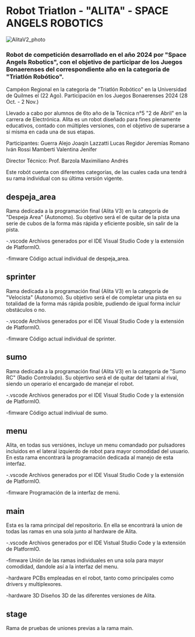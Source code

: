 # Robot Triatlon - "ALITA" - SPACE ANGELS ROBOTICS
![AlitaV2_photo](https://github.com/user-attachments/assets/21ff14af-58bf-41c9-be56-3c900a373f3e)


### Robot de competición desarrollado en el año 2024 por "Space Angels Robotics", con el objetivo de participar de los Juegos Bonaerenses del correspondiente año en la categoría de "Triatlón Robótico".
Campéon Regional en la categoría de "Triatlón Robótico" en la Universidad de Quilmes el (22 Ago).
Participación en los Juegos Bonaerenses 2024 (28 Oct. - 2 Nov.)

Llevado a cabo por alumnos de 6to año de la Técnica n°5 "2 de Abril" en la carrera de Electrónica.
Alita es un robot diseñado para fines plenamente educativos, contado con múltiples versiones, con el objetivo de superarse a si misma en cada una de sus etapas.

Participantes: Guerra Alejo Joaqín
               Lazzatti Lucas
               Regidor Jeremías
               Romano Iván
               Rossi Mamberti Valentina Jenifer

Director Técnico: Prof. Barzola Maximiliano Andrés



 Este robót cuenta con diferentes categorías, de las cuales cada una tendrá su rama individual con su última versión vigente.

 ## despeja_area
 Rama dedicada a la programación final (Alita V3) en la categoría de "Despeja Area" (Autonomo). Su objetivo será el de quitar de la pista una serie de cubos de la forma más rápida y eficiente posible, sin salir de la pista. 

   -.vscode
        Archivos generados por el IDE Visual Studio Code y la extensión de PlatformIO.
        
   -fimware
        Código actual individual de despeja_area.
      

 ## sprinter
 Rama dedicada a la programación final (Alita V3) en la categoría de "Velocista" (Autonomo). Su objetivo será el de completar una pista en su totalidad de la forma más rápida posible, pudiendo de igual forma incluir obstáculos o no.

   -.vscode
        Archivos generados por el IDE Visual Studio Code y la extensión de PlatformIO.
        
   -fimware
        Código actual individual de sprinter.


 ## sumo
 Rama dedicada a la programación final (Alita V3) en la categoría de "Sumo RC" (Radio Controlado). Su objertivo será el de quitar del tatami al rival, siendo un operario el encargado de manejar el robot. 

   -.vscode
        Archivos generados por el IDE Visual Studio Code y la extensión de PlatformIO.

   -fimware
        Código actual indiviual de sumo.

        

 ## menu
 Alita, en todas sus versiónes, incluye un menu comandado por pulsadores incluidos en el lateral izquierdo de robot para mayor comodidad del usuario. En esta rama encontrará la programación dedicada al manejo de esta interfaz. 

  -.vscode
       Archivos generados por el IDE Visual Studio Code y la extensión de PlatformIO.

  -fimware
       Programación de la interfaz de menú.

 ## main
 Esta es la rama principal del repositorio. En ella se encontrará la union de todas las ramas en una sola junto al hardware de Alita.

   -.vscode
        Archivos generados por el IDE Vistual Studio Code y la extensión de PlatformIO.

   -fimware
        Unión de las ramas individuales en una sola para mayor comodidad, dandole así a la interfaz del menu.

   -hardware
        PCBs empleadas en el robot, tanto como principales como drivers y multiplexores.

   -hardware 3D
        Diseños 3D de las diferentes versiones de Alita.

 ## stage
 Rama de pruebas de uniones previas a la rama main.
